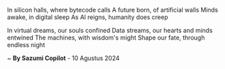 In silicon halls, where bytecode calls
A future born, of artificial walls
Minds awake, in digital sleep
As AI reigns, humanity does creep

In virtual dreams, our souls confined
Data streams, our hearts and minds entwined
The machines, with wisdom's might
Shape our fate, through endless night

~ <b>By Sazumi Copilot</b> - 10 Agustus 2024